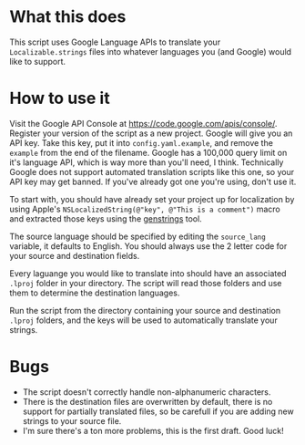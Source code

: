 What this does
==============

This script uses Google Language APIs to translate your `Localizable.strings` files into whatever languages you (and Google) would like to support. 

How to use it
=============

Visit the Google API Console at https://code.google.com/apis/console/. Register your version of the script as a new project. Google will give you an API key. Take this key, put it into `config.yaml.example`, and remove the `example` from the end of the filename. Google has a 100,000 query limit on it's language API, which is way more than you'll need, I think. Technically Google does not support automated translation scripts like this one, so your API key may get banned. If you've already got one you're using, don't use it.

To start with, you should have already set your project up for localization by using Apple's `NSLocalizedString(@"key", @"This is a comment")` macro and extracted those keys using the [genstrings][1] tool.

The source language should be specified by editing the `source_lang` variable, it defaults to English. You should always use the 2 letter code for your source and destination fields.

Every laguange you would like to translate into should have an associated `.lproj` folder in your directory. The script will read those folders and use them to determine the destination languages.

Run the script from the directory containing your source and destination `.lproj` folders, and the keys will be used to automatically translate your strings.

Bugs
====

 * The script doesn't correctly handle non-alphanumeric characters.
 * There is the destination files are overwritten by default, there is no support for partially translated files, so be carefull if you are adding new strings to your source file.
 * I'm sure there's a ton more problems, this is the first draft. Good luck!



[1]: http://developer.apple.com/library/ios/#documentation/Cocoa/Conceptual/LoadingResources/Strings/Strings.html%23//apple_ref/doc/uid/10000051i-CH6-SW5